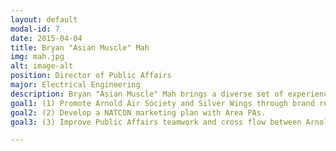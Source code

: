 ```yaml
---
layout: default
modal-id: 7
date: 2015-04-04
title: Bryan "Asian Muscle" Mah
img: mah.jpg
alt: image-alt
position: Director of Public Affairs
major: Electrical Engineering
description: Bryan "Asian Muscle" Mah brings a diverse set of experiences as the National Director of Financial Management, as well as the Squadron Information Management Officer and Candidate Training Staff member, giving him experience in most areas of the society. His depth of knowledge makes him the perfect person to publicize our many service events and the causes we advocate. He will work to communicate internally and externally, string to gain recognition for our hardworking Arnies by our fellow members and our Air Force Family partners. The blue and gold we wear will become synonymous with meaningful service under Bryan's leadership.
goal1: (1) Promote Arnold Air Society and Silver Wings through brand recognition.
goal2: (2) Develop a NATCON marketing plan with Area PAs.
goal3: (3) Improve Public Affairs teamwork and cross flow between Arnold Air Society and Silver Wings.

---
```

